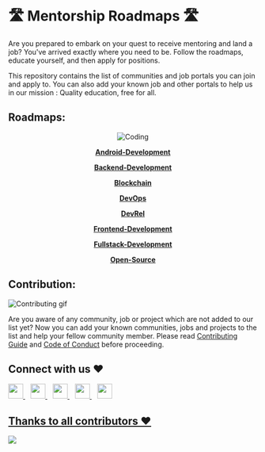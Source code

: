 # 🛣 Mentorship Roadmaps 🛣

Are you prepared to embark on your quest to receive mentoring and land a job? You've arrived exactly where you need to be. Follow the roadmaps, educate yourself, and then apply for positions.

This repository contains the list of communities and job portals you can join and apply to. You can also add your known job and other portals to help us in our mission : Quality education, free for all.

## Roadmaps:
<p align="center"><img align="center" alt="Coding" src="https://media.giphy.com/media/xUySTOigOUHucl3rfW/giphy.gif"></p>
<p  align="center"><a href=""><b>Android-Development</b></a></p>
<p  align="center"><a href="https://github.com/commclassroom/roadmaps/tree/main/Backend-Development#readme"><B>Backend-Development</B></a></p>
<p  align="center"><a href=""><b>Blockchain</b></a></p>
<p  align="center"><a href=""><b>DevOps</b></a></p>
<p  align="center"><a href="https://github.com/commclassroom/roadmaps/tree/main/DevRel#readme"><b>DevRel</b></a></p>
<p  align="center"><a href="https://github.com/commclassroom/roadmaps/tree/main/Frontend-Development#readme"><b>Frontend-Development</b></a></p>
<p  align="center"><a href="https://github.com/commclassroom/roadmaps/tree/main/Fullstack-Development#readme"><b>Fullstack-Development</b></a></p>
<p align="center"><a href="https://github.com/commclassroom/roadmaps/tree/main/Open-Source#readme"><b>Open-Source</b></a></p>

## Contribution:
![Contributing gif](https://media.giphy.com/media/JykvbWfXtAHSM/giphy.gif)

Are you aware of any community, job or project which are not added to our list yet? Now you can add your known communities, jobs and projects to the list and help your fellow community member. Please read [Contributing Guide](./CONTRIBUTING.md) and [Code of Conduct](./CODE_OF_CONDUCT.md) before proceeding.

## Connect with us ❤️
  <a href="https://discord.io/commclassroom">
    <img width="30px" src="https://www.vectorlogo.zone/logos/discordapp/discordapp-tile.svg" />
  </a>&ensp;
    <a href="https://t.me/commclassroom">
    <img width="30px" src="https://www.vectorlogo.zone/logos/telegram/telegram-icon.svg" />
  </a> 
  </a>&ensp;
  <a href="https://twitter.com/commclassroom/">
    <img width="30px" src="https://www.vectorlogo.zone/logos/twitter/twitter-official.svg" />
  </a>&ensp;
  <a href="https://www.linkedin.com/company/commclassroom/">
    <img width="30px" src="https://www.vectorlogo.zone/logos/linkedin/linkedin-icon.svg" />
  </a>&ensp;
  <a href="https://www.instagram.com/commclassroom/">
    <img width="30px" src="https://www.vectorlogo.zone/logos/instagram/instagram-icon.svg" />

 ## Thanks to all contributors ❤
 <a href = "https://github.com/commclassroom/roadmaps/graphs/contributors">
   <img src = "https://contrib.rocks/image?repo=commclassroom/roadmaps"/>
 </a>
